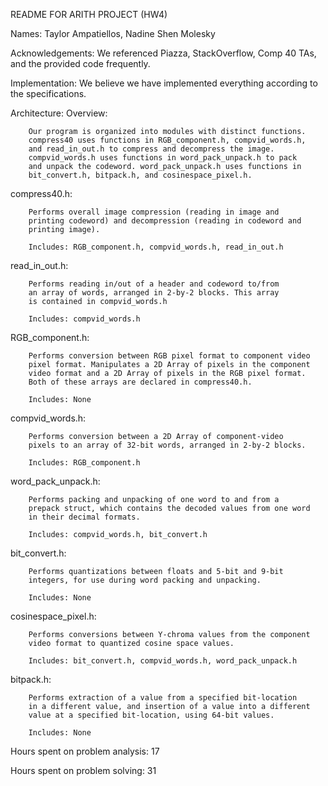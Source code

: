 README FOR ARITH PROJECT (HW4)

Names: Taylor Ampatiellos, Nadine Shen Molesky

Acknowledgements: 
        We referenced Piazza, StackOverflow, Comp 40 TAs, and the 
        provided code frequently.


Implementation: 
        We believe we have implemented everything according to the 
        specifications.


Architecture:
Overview:

        Our program is organized into modules with distinct functions. 
        compress40 uses functions in RGB_component.h, compvid_words.h,
        and read_in_out.h to compress and decompress the image. 
        compvid_words.h uses functions in word_pack_unpack.h to pack 
        and unpack the codeword. word_pack_unpack.h uses functions in 
        bit_convert.h, bitpack.h, and cosinespace_pixel.h.


compress40.h:

        Performs overall image compression (reading in image and 
        printing codeword) and decompression (reading in codeword and 
        printing image). 

        Includes: RGB_component.h, compvid_words.h, read_in_out.h


read_in_out.h:

        Performs reading in/out of a header and codeword to/from 
        an array of words, arranged in 2-by-2 blocks. This array
        is contained in compvid_words.h

        Includes: compvid_words.h


RGB_component.h:

        Performs conversion between RGB pixel format to component video
        pixel format. Manipulates a 2D Array of pixels in the component
        video format and a 2D Array of pixels in the RGB pixel format. 
        Both of these arrays are declared in compress40.h.

        Includes: None


compvid_words.h:

        Performs conversion between a 2D Array of component-video
        pixels to an array of 32-bit words, arranged in 2-by-2 blocks.

        Includes: RGB_component.h


word_pack_unpack.h:

        Performs packing and unpacking of one word to and from a 
        prepack struct, which contains the decoded values from one word
        in their decimal formats.

        Includes: compvid_words.h, bit_convert.h


bit_convert.h:

        Performs quantizations between floats and 5-bit and 9-bit 
        integers, for use during word packing and unpacking.

        Includes: None


cosinespace_pixel.h:

        Performs conversions between Y-chroma values from the component
        video format to quantized cosine space values.

        Includes: bit_convert.h, compvid_words.h, word_pack_unpack.h


bitpack.h:

        Performs extraction of a value from a specified bit-location 
        in a different value, and insertion of a value into a different 
        value at a specified bit-location, using 64-bit values. 

        Includes: None


Hours spent on problem analysis: 17

Hours spent on problem solving: 31
